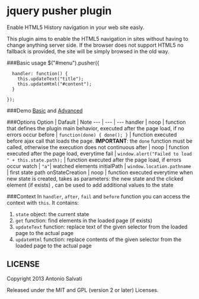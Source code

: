 jquery pusher plugin
=================

Enable HTML5 History navigation in your web site easly.

This plugin aims to enable the HTML5 navigation in sites without having to change anything server side. If the browser does not support HTML5 no fallback is provided, the site will be simply browsed in the old way.

###Basic usage
    $("#menu").pusher({

      handler: function() {
        this.updateText("title");
        this.updateHtml("#content");
      }

    });


###Demo
[Basic][1] and [Advanced][2]

###Options
Option | Dafault | Note
--- | --- | ---
handler | noop | function that defines the plugin main behavior, executed after the page load, if no errors occur
before | `function(done) { done(); }` | function executed before ajax call that loads the page. **IMPORTANT**: the `done` function must be called, otherwise the execution does not continuous
after | noop | function executed after the page load, everytime
fail | `window.alert("Failed to load " + this.state.path);` | function executed after the page load, if errors occur
watch | `"a"`| watched elements
initialPath | `window.location.pathname` | first state path
onStateCreation | noop | function executed everytime when new state is created, takes as parameters: the new state and the clicked element (if exists) , can be used to add additional values to the state

###Context
In `handler`, `after`, `fail` and `before` function you can access the context with `this`.
It contains:

1. `state` object: the current state 
2. `get` function: find elements in the loaded page (if exists)
3. `updateText` function: replace text of the given selector from the loaded page to the actual page
4. `updateHtml` function: replace contents of the given selector from the loaded page to the actual page

LICENSE
---------

Copyright 2013 Antonio Salvati

Released under the MIT and GPL (version 2 or later) Licenses.


[1]: http://www.antoniosalvati.it/public/jquery-pusher/demos/basic/
[2]: http://www.antoniosalvati.it/public/jquery-pusher/demos/advanced/


